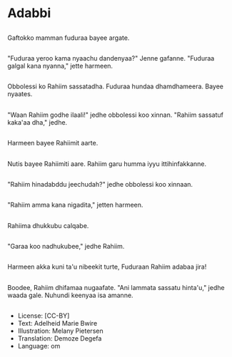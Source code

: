 # Adabbi

##
Gaftokko mamman fuduraa bayee argate.

##
"Fuduraa yeroo kama nyaachu dandenyaa?" Jenne gafanne. "Fuduraa galgal kana nyanna," jette harmeen.

##
Obbolessi ko Rahiim sassatadha. Fuduraa hundaa dhamdhameera. Bayee nyaates.

##
"Waan Rahiim godhe ilaali!" jedhe obbolessi koo xinnan. "Rahiim sassatuf kaka'aa dha," jedhe.

##
Harmeen bayee Rahiimit aarte.

##
Nutis bayee Rahiimiti aare. Rahiim garu humma iyyu ittihinfakkanne.

##
"Rahiim hinadabddu jeechudah?" jedhe obbolessi koo xinnaan.

##
"Rahiim amma kana nigadita," jetten harmeen.

##
Rahiima dhukkubu calqabe.

##
"Garaa koo nadhukubee," jedhe Rahiim.

##
Harmeen akka kuni ta'u nibeekit turte, Fuduraan Rahiim adabaa jira!

##
Boodee, Rahiim dhifamaa nugaafate. "Ani lammata sassatu hinta'u," jedhe waada gale. Nuhundi keenyaa isa amanne.

##
* License: [CC-BY]
* Text: Adelheid Marie Bwire
* Illustration: Melany Pietersen
* Translation: Demoze Degefa
* Language: om

